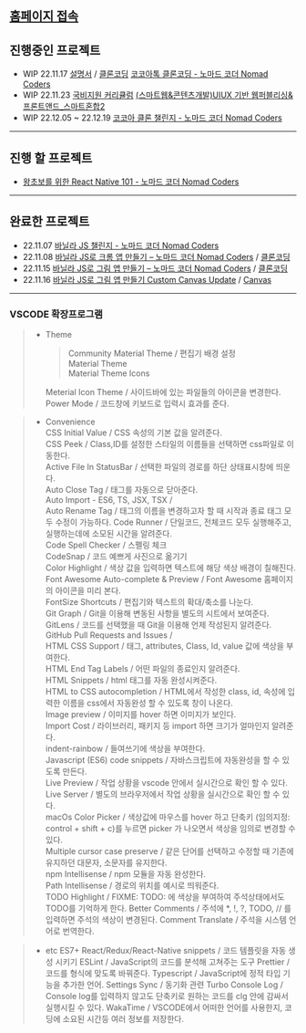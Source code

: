 ## [홈페이지 접속](https://Hansan529.github.io)

## 진행중인 프로젝트

-  WIP 22.11.17 [설명서](https://hansan529.github.io/project/tutorial/kokoaTalk/index.html) / [클론코딩](https://hansan529.github.io/project/cloneCoding/kokoaTalk/index.html) [코코아톡 클론코딩 - 노마드 코더 Nomad Coders](https://nomadcoders.co/kokoa-clone/lobby)
-  WIP 22.11.23 [국비지원 커리큘럼](https://hansan529.github.io/project/etc/bootcamp/index.html) [(스마트웹&콘텐츠개발)UIUX 기반 웹퍼블리싱&프론트앤드\_스마트혼합2](https://iibi.step.or.kr/main.do)
-  WIP 22.12.05 ~ 22.12.19 [코코아 클론 챌린지 - 노마드 코더 Nomad Coders](https://nomadcoders.co/c/kokoa-challenge/lobby)

---

## 진행 할 프로젝트

-  [왕초보를 위한 React Native 101 - 노마드 코더 Nomad Coders](https://nomadcoders.co/react-native-for-beginners/lobby)

---

## 완료한 프로젝트

-  22.11.07 [바닐라 JS 챌린지 - 노마드 코더 Nomad Coders](https://nomadcoders.co/challenges#challenges)
-  22.11.08 [바닐라 JS로 크롬 앱 만들기 – 노마드 코더 Nomad Coders](https://nomadcoders.co/javascript-for-beginners) / [클론코딩](https://hansan529.github.io/project/courses/javascriptChrome/html/js08.html)
-  22.11.15 [바닐라 JS로 그림 앱 만들기 – 노마드 코더 Nomad Coders](https://nomadcoders.co/javascript-for-beginners-2) / [클론코딩](https://hansan529.github.io/project/courses/javascriptCanvas/html/3.3-CSS.html)
-  22.11.16 [바닐라 JS로 그림 앱 만들기 Custom Canvas Update](https://hansan529.github.io/project/tutorial/javascriptCanvas/index.html) / [Canvas](https://hansan529.github.io/project/custom/javascriptCanvas/index.html)

---

### VSCODE 확장프로그램

> -  Theme
>
>    > Community Material Theme / 편집기 배경 설정  
>    > Material Theme  
>    > Material Theme Icons
>
>    Meterial Icon Theme / 사이드바에 있는 파일들의 아이콘을 변경한다.  
>    Power Mode / 코드창에 키보드로 입력시 효과를 준다.

> -  Convenience  
>     CSS Initial Value / CSS 속성의 기본 값을 알려준다.  
>     CSS Peek / Class,ID를 설정한 스타일의 이름들을 선택하면 css파일로 이동한다.  
>     Active File In StatusBar / 선택한 파일의 경로를 하단 상태표시창에 띄운다.  
>     Auto Close Tag / 태그를 자동으로 닫아준다.  
>     Auto Import - ES6, TS, JSX, TSX /  
>     Auto Rename Tag / 태그의 이름을 변경하고자 할 때 시작과 종료 태그 모두 수정이 가능하다.  
>     <!--Autoprefixer /  -->
>     Code Runner / 단일코드, 전체코드 모두 실행해주고, 실행하는데에 소모된 시간을 알려준다.  
>     Code Spell Checker / 스펠링 체크  
>     CodeSnap / 코드 예쁘게 사진으로 옮기기  
>     Color Highlight / 색상 값을 입력하면 텍스트에 해당 색상 배경이 칠해진다.  
>     Font Awesome Auto-complete & Preview / Font Awesome 홈페이지의 아이콘을 미리 본다.  
>     FontSize Shortcuts / 편집기와 텍스트의 확대/축소를 나눈다.  
>     Git Graph / Git을 이용해 변동된 사항을 별도의 시트에서 보여준다.  
>     GitLens / 코드를 선택했을 때 Git을 이용해 언제 작성된지 알려준다.  
>     GitHub Pull Requests and Issues /  
>     HTML CSS Support / 태그, attributes, Class, Id, value 값에 색상을 부여한다.  
>     HTML End Tag Labels / 어떤 파일의 종료인지 알려준다.  
>     HTML Snippets / html 태그를 자동 완성시켜준다.  
>     HTML to CSS autocompletion / HTML에서 작성한 class, id, 속성에 입력한 이름을 css에서 자동완성 할 수 있도록 창이 나온다.  
>     Image preview / 이미지를 hover 하면 이미지가 보인다.  
>     Import Cost / 라이브러리, 패키지 등 import 하면 크기가 얼마인지 알려준다.  
>     indent-rainbow / 들여쓰기에 색상을 부여한다.  
>     Javascript (ES6) code snippets / 자바스크립트에 자동완성을 할 수 있도록 만든다.  
>     Live Preview / 작업 상황을 vscode 안에서 실시간으로 확인 할 수 있다.  
>     Live Server / 별도의 브라우저에서 작업 상황을 실시간으로 확인 할 수 있다.  
>     macOs Color Picker / 색상값에 마우스를 hover 하고 단축키 (임의지정: control + shift + c)를 누르면 picker 가 나오면서 색상을 임의로 변경할 수 있다.  
>    Multiple cursor case preserve / 같은 단어를 선택하고 수정할 때 기존에 유지하던 대문자, 소문자를 유지한다.  
>    npm Intellisense / npm 모듈을 자동 완성한다.  
>    Path Intellisense / 경로의 위치를 예시로 띄워준다.  
>    TODO Highlight / FIXME: TODO: 에 색상을 부여하여 주석상태에서도 TODO를 기억하게 한다.
>    Better Comments / 주석에 \*, !, ?, TODO, // 를 입력하면 주석의 색상이 변경된다.
>    Comment Translate / 주석을 시스템 언어로 번역한다.

> -  etc
>    ES7+ React/Redux/React-Native snippets / 코드 템플릿을 자동 생성 시키기
>    ESLint / JavaScript의 코드를 분석해 고쳐주는 도구
>    Prettier / 코드를 형식에 맞도록 바꿔준다.
>    Typescript / JavaScript에 정적 타입 기능을 추가한 언어.
>    Settings Sync / 동기화 관련
>    Turbo Console Log / Console log를 입력하지 않고도 단축키로 원하는 코드를 clg 안에 감싸서 실행시킬 수 있다.
>    WakaTime / VSCODE에서 어떠한 언어를 사용한지, 코딩에 소요된 시간등 여러 정보를 저장한다.
